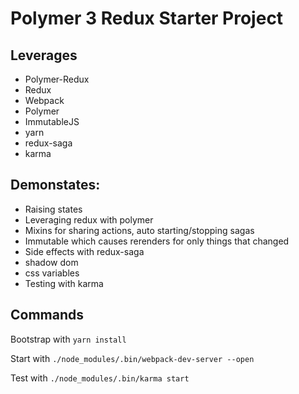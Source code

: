 # Polymer 3 Redux Starter Project

## Leverages

- Polymer-Redux
- Redux
- Webpack
- Polymer
- ImmutableJS
- yarn
- redux-saga
- karma

## Demonstates:

- Raising states
- Leveraging redux with polymer
- Mixins for sharing actions, auto starting/stopping sagas
- Immutable which causes rerenders for only things that changed
- Side effects with redux-saga
- shadow dom
- css variables
- Testing with karma

## Commands

Bootstrap with
`yarn install`

Start with 
`./node_modules/.bin/webpack-dev-server --open`

Test with
`./node_modules/.bin/karma start`
